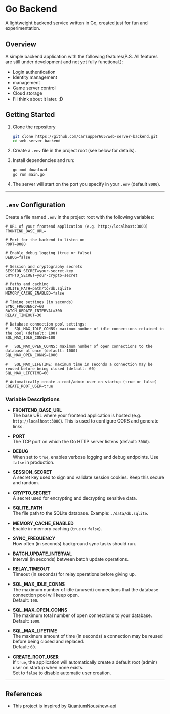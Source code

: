 # Go Backend

A lightweight backend service written in Go, created just for fun and experimentation.

## Overview

A simple backend application with the following features(P.S. All features are still under development and not yet fully functional.):
- Login authentication
- Identity management
- management
- Game server control
- Cloud storage
- I'll think about it later. ;D

## Getting Started

1. Clone the repository  
   ```bash
   git clone https://github.com/carsupper665/web-server-backend.git
   cd web-server-backend
   ```

2. Create a `.env` file in the project root (see below for details).

3. Install dependencies and run:  
   ```bash
   go mod download
   go run main.go
   ```

4. The server will start on the port you specify in your `.env` (default `8080`).

---

## `.env` Configuration

Create a file named `.env` in the project root with the following variables:

```dotenv
# URL of your frontend application (e.g. http://localhost:3000)
FRONTEND_BASE_URL=

# Port for the backend to listen on
PORT=8080

# Enable debug logging (true or false)
DEBUG=false

# Session and cryptography secrets
SESSION_SECRET=your-secret-key
CRYPTO_SECRET=your-crypto-secret

# Paths and caching
SQLITE_PATH=path/to/db.sqlite
MEMORY_CACHE_ENABLED=false

# Timing settings (in seconds)
SYNC_FREQUENCY=60
BATCH_UPDATE_INTERVAL=300
RELAY_TIMEOUT=30

# Database connection pool settings:
#   SQL_MAX_IDLE_CONNS: maximum number of idle connections retained in the pool (default: 100)
SQL_MAX_IDLE_CONNS=100

#   SQL_MAX_OPEN_CONNS: maximum number of open connections to the database at once (default: 1000)
SQL_MAX_OPEN_CONNS=1000

#   SQL_MAX_LIFETIME: maximum time in seconds a connection may be reused before being closed (default: 60)
SQL_MAX_LIFETIME=60

# Automatically create a root/admin user on startup (true or false)
CREATE_ROOT_USER=true
```

### Variable Descriptions

- **FRONTEND_BASE_URL**  
  The base URL where your frontend application is hosted (e.g. `http://localhost:3000`). This is used to configure CORS and generate links.

- **PORT**  
  The TCP port on which the Go HTTP server listens (default: `3000`).

- **DEBUG**  
  When set to `true`, enables verbose logging and debug endpoints. Use `false` in production.

- **SESSION_SECRET**  
  A secret key used to sign and validate session cookies. Keep this secure and random.

- **CRYPTO_SECRET**  
  A secret used for encrypting and decrypting sensitive data.

- **SQLITE_PATH**  
  The file path to the SQLite database. Example: `./data/db.sqlite`.

- **MEMORY_CACHE_ENABLED**  
  Enable in-memory caching (`true` or `false`).

- **SYNC_FREQUENCY**  
  How often (in seconds) background sync tasks should run.

- **BATCH_UPDATE_INTERVAL**  
  Interval (in seconds) between batch update operations.

- **RELAY_TIMEOUT**  
  Timeout (in seconds) for relay operations before giving up.

- **SQL_MAX_IDLE_CONNS**  
  The maximum number of idle (unused) connections that the database connection pool will keep open.  
  Default: `100`.

- **SQL_MAX_OPEN_CONNS**  
  The maximum total number of open connections to your database.  
  Default: `1000`.

- **SQL_MAX_LIFETIME**  
  The maximum amount of time (in seconds) a connection may be reused before being closed and replaced.  
  Default: `60`.

- **CREATE_ROOT_USER**  
  If `true`, the application will automatically create a default root (admin) user on startup when none exists.  
  Set to `false` to disable automatic user creation.

---
## References
- This project is inspired by [QuantumNous/new-api](https://github.com/QuantumNous/new-api)
